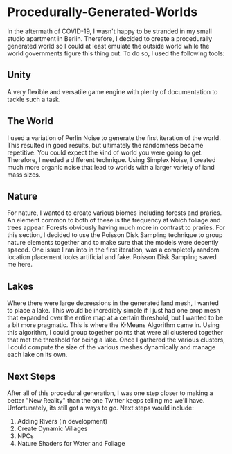 # Procedurally-Generated-Worlds

In the aftermath of COVID-19, I wasn't happy to be stranded in my small studio apartment in Berlin.  Therefore, I decided to create a procedurally generated world so I could at least emulate the outside world while the world governments figure this thing out.  To do so, I used the following tools:

## Unity 

A very flexible and versatile game engine with plenty of documentation to tackle such a task.  

## The World

I used a variation of Perlin Noise to generate the first iteration of the world.  This resulted in good results, but ultimately the randomness became repetitive.  You could expect the kind of world you were going to get.  Therefore, I needed a different technique.  Using Simplex Noise, I created much more organic noise that lead to worlds with a larger variety of land mass sizes.

## Nature

For nature, I wanted to create various biomes including forests and praries.  An element common to both of these is the frequency at which foliage and trees appear.  Forests obviously having much more in contrast to praries.  For this section, I decided to use the Poisson Disk Sampling technique to group nature elements together and to make sure that the models were decently spaced.  One issue I ran into in the first iteration, was a completely random location placement looks artificial and fake.  Poisson Disk Sampling saved me here.

## Lakes

Where there were large depressions in the generated land mesh, I wanted to place a lake.  This would be incredibly simple if I just had one prop mesh that expanded over the entire map at a certain threshold, but I wanted to be a bit more pragmatic.  This is where the K-Means Algorithm came in.  Using this algorithm, I could group together points that were all clustered together that met the threshold for being a lake.  Once I gathered the various clusters, I could compute the size of the various meshes dynamically and manage each lake on its own.

## Next Steps

After all of this procedural generation, I was one step closer to making a better "New Reality" than the one Twitter keeps telling me we'll have.  Unfortunately, its still got a ways to go.  Next steps would include:

1.  Adding Rivers (in development)
2.  Create Dynamic Villages
3.  NPCs
4.  Nature Shaders for Water and Foliage

